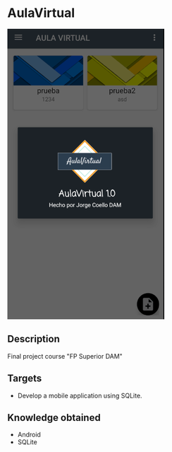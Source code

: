# AulaVirtual
 <img  src="./logo.png"/>
 
 ## Description
 Final project course "FP Superior DAM"
 
 ## Targets
 * Develop a mobile application using SQLite.
 
 ## Knowledge obtained
 * Android
 * SQLite
